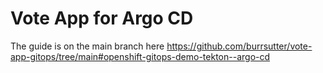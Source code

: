 # Vote App for Argo CD

The guide is on the main branch here https://github.com/burrsutter/vote-app-gitops/tree/main#openshift-gitops-demo-tekton--argo-cd
